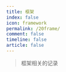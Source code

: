 ```yaml
---
title: 框架
index: false
icon: framework
permalink: /20frame/
comment: false
timeline: false
article: false
---
```


> 框架相关的记录

